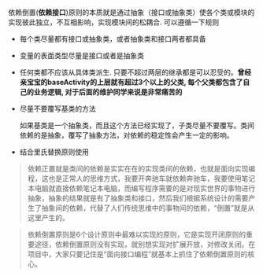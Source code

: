 依赖倒置(**依赖接口**)原则的本质就是通过抽象（接口或抽象类）使各个类或模块的实现彼此独立，不互相影响，实现模块间的松耦合. 可以遵循一下规则

- 每个类尽量都有接口或抽象类，或者抽象类和接口两者都具备

- 变量的表面类型尽量是接口或者是抽象类

- 任何类都不应该从具体类派生. 只要不超过两层的继承都是可以忍受的。**曾经亲宝宝的baseActivity的上层就有超过3个以上的父类, 每个父类都包含了自己的业务逻辑, 对于后面的维护同学来说是非常痛苦的**

- 尽量不要覆写基类的方法

  如果基类是一个抽象类，而且这个方法已经实现了，子类尽量不要覆写。类间依赖的是抽象，覆写了抽象方法，对依赖的稳定性会产生一定的影响。

- 结合里氏替换原则使用



> 依赖正置就是类间的依赖是实实在在的实现类间的依赖，也就是面向实现编程，这也是正常人的思维方式，我要开奔驰车就依赖奔驰车，我要使用笔记本电脑就直接依赖笔记本电脑，而编写程序需要的是对现实世界的事物进行抽象，抽象的结果就是有了抽象类和接口，然后我们根据系统设计的需要产生了抽象间的依赖，代替了人们传统思维中的事物间的依赖，“倒置”就是从这里产生的。



>  依赖倒置原则是6个设计原则中最难以实现的原则，它是实现开闭原则的重要途径，依赖倒置原则没有实现，就别想实现对扩展开放，对修改关闭。在项目中，大家只要记住是“面向接口编程”就基本上抓住了依赖倒置原则的核心。